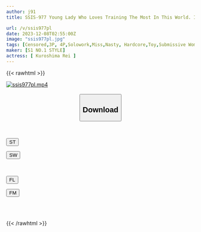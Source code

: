 ```yaml
---
author: j91
title: SSIS-977 Young Lady Who Loves Training The Most In This World. I Had Sex With An Old Man I Met On A Matching App Without Telling My Parents. Rei Kuroshima

url: /v/ssis977pl
date: 2023-12-08T02:55:00Z
image: "ssis977pl.jpg"
tags: [Censored,3P, 4P,Solowork,Miss,Nasty, Hardcore,Toy,Submissive Woman	 ]
maker: [S1 NO.1 STYLE]
actress: [ Kuroshima Rei ]
---
```



{{< rawhtml >}}

<div class="video" data-videoid="aP3L1YBlY4hMKJ">
    <a href="javascript:;">
        <img src="/v/ssis977pl/ssis977pl.jpg" width="WIDTH" height="HEIGHT" alt="ssis977pl.mp4" loading="lazy">
    </a>
</div>

<script type="text/javascript" src="https://j91.asia/asset/on-demand-st.js"></script>

<br>
  <link rel="stylesheet" href="https://j91.asia/asset/bs5.css">
  
  <center>
  <button class="btn btn-primary" type="button" data-bs-toggle="collapse" data-bs-target=".multi-collapse" aria-expanded="false" aria-controls="multiCollapseExample1 multiCollapseExample2"><h2>Download</h2></button></center>
</p>
<div class="row">
  <div class="col">
    <div class="collapse multi-collapse" id="multiCollapseExample1">
      <div class="card card-body">
	      	      <br>
<div class="buttons">  
<p><a href="https://streamtape.to/v/aP3L1YBlY4hMKJ" target="_blank"><button class="btn-hover color-3"><i class="fa fa-download"></i> ST</button></a></p>
<p><a href="https://flaswish.com/wi5ijw4j65iy" target="_blank"><button class="btn-hover color-2"><i class="fa fa-download"></i> SW</button></a></p></div>
    </div>
  </div>
</div>
  <div class="col">
    <div class="collapse multi-collapse" id="multiCollapseExample2">
      <div class="card card-body">
	      <br>
<div class="buttons">
<p><a href="javascript:;" target="_blank"><button class="btn-hover color-9"><i class="fa fa-download"></i> FL</button></a></p>
<p><a href="javascript:;" target="_blank"><button class="btn-hover color-8"><i class="fa fa-download"></i> FM</button></a></p></div>
<br><br>
      </div>
    </div>
  </div>
</div>

{{< /rawhtml >}}